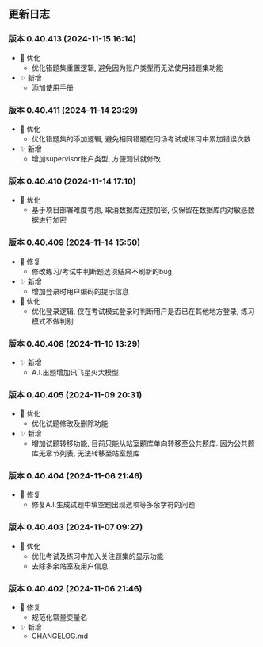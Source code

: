 ## 更新日志

### 版本 0.40.413 (2024-11-15 16:14)
- 🚀 优化
  - 优化错题集重置逻辑, 避免因为账户类型而无法使用错题集功能
- ✨ 新增
  - 添加使用手册


### 版本 0.40.411 (2024-11-14 23:29)
- 🚀 优化
  - 优化错题集的添加逻辑, 避免相同错题在同场考试或练习中累加错误次数
- ✨ 新增
  - 增加supervisor账户类型, 方便测试就修改

### 版本 0.40.410 (2024-11-14 17:10)
- 🚀 优化
  - 基于项目部署难度考虑, 取消数据库连接加密, 仅保留在数据库内对敏感数据进行加密

### 版本 0.40.409 (2024-11-14 15:50)

- 🐞 修复
  - 修改练习/考试中判断题选项结果不刷新的bug
- ✨ 新增
  - 增加登录时用户编码的提示信息
- 🚀 优化
  - 优化登录逻辑, 仅在考试模式登录时判断用户是否已在其他地方登录, 练习模式不做判别

### 版本 0.40.408 (2024-11-10 13:29)

- ✨ 新增
  - A.I.出题增加讯飞星火大模型

### 版本 0.40.405 (2024-11-09 20:31)

- 🚀 优化
  - 优化试题修改及删除功能
- ✨ 新增
  - 增加试题转移功能, 目前只能从站室题库单向转移至公共题库. 因为公共题库无章节列表, 无法转移至站室题库

### 版本 0.40.404 (2024-11-06 21:46)

- 🐞 修复
  - 修复A.I.生成试题中填空题出现选项等多余字符的问题

### 版本 0.40.403 (2024-11-07 09:27)

- 🚀 优化
  - 优化考试及练习中加入关注题集的显示功能
  - 去除多余站室及用户信息

### 版本 0.40.402 (2024-11-06 21:46)

- 🐞 修复
  - 规范化常量变量名
- ✨ 新增
  - CHANGELOG.md
